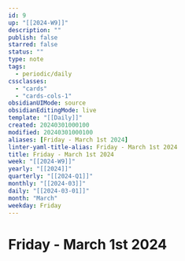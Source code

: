 ```yaml
---
id: 9
up: "[[2024-W9]]"
description: ""
publish: false
starred: false
status: ""
type: note
tags:
  - periodic/daily
cssclasses:
  - "cards"
  - "cards-cols-1"
obsidianUIMode: source
obsidianEditingMode: live
template: "[[Daily]]"
created: 20240301000100
modified: 20240301000100
aliases: [Friday - March 1st 2024]
linter-yaml-title-alias: Friday - March 1st 2024
title: Friday - March 1st 2024
week: "[[2024-W9]]"
yearly: "[[2024]]"
quarterly: "[[2024-Q1]]"
monthly: "[[2024-03]]"
daily: "[[2024-03-01]]"
month: "March"
weekday: Friday
---
```


# Friday - March 1st 2024
